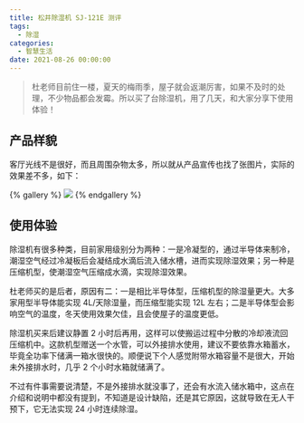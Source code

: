 ```yaml
---
title: 松井除湿机 SJ-121E 测评
tags:
  - 除湿
categories:
  - 智慧生活
date: 2021-08-26 00:00:00
---
```


> 杜老师目前住一楼，夏天的梅雨季，屋子就会返潮厉害，如果不及时的处理，不少物品都会发霉。所以买了台除湿机，用了几天，和大家分享下使用体验！

<!-- more -->

## 产品样貌

客厅光线不是很好，而且周围杂物太多，所以就从产品宣传也找了张图片，实际的效果差不多，如下：

{% gallery %}
![](https://cdn.dusays.com/2021/08/376-1.jpg/1)
{% endgallery %}

## 使用体验

除湿机有很多种类，目前家用级别分为两种：一是冷凝型的，通过半导体来制冷，潮湿空气经过冷凝板后会凝结成水滴后流入储水槽，进而实现除湿效果；另一种是压缩机型，使潮湿空气压缩成水滴，实现除湿效果。

杜老师买的是后者，原因有二：一是相比半导体型，压缩机型的除湿量更大。大多家用型半导体能实现 4L/天除湿量，而压缩型能实现 12L 左右；二是半导体型会影响空气的温度，冬天使用效果欠佳，且会使屋子的温度更低。

除湿机买来后建议静置 2 小时后再用，这样可以使搬运过程中分散的冷却液流回压缩机中。这款机型赠送一个水管，可以外接排水使用，建议不要依靠水箱蓄水，毕竟全功率下储满一箱水很快的。顺便说下个人感觉附带水箱容量不是很大，开始未外接排水时，几乎 2 个小时水箱就储满了。

不过有件事需要说清楚，不是外接排水就没事了，还会有水流入储水箱中，这点在介绍和说明中都没有提到，不知道是设计缺陷，还是其它原因，这就导致在无人干预下，它无法实现 24 小时连续除湿。
